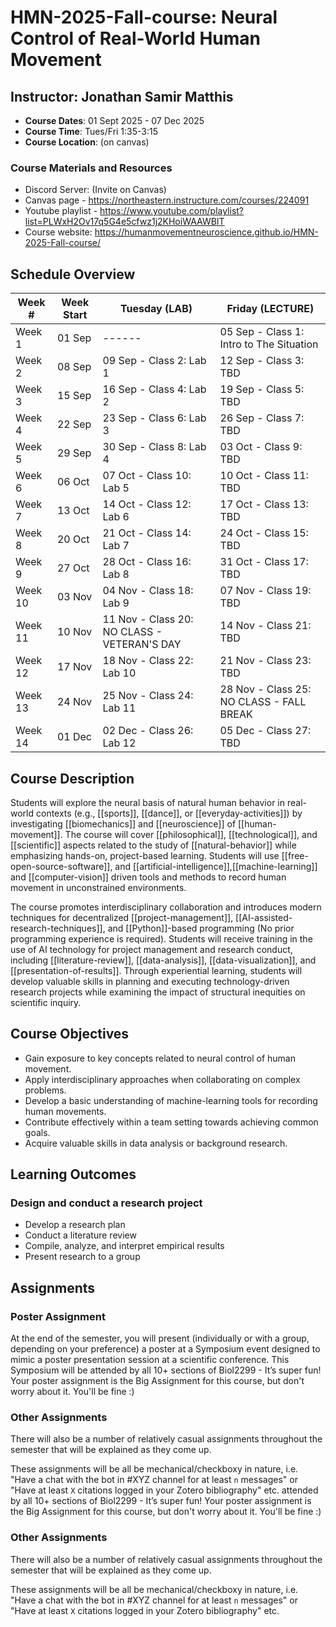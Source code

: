 # HMN-2025-Fall-course: Neural Control of Real-World Human Movement

## Instructor: Jonathan Samir Matthis
- **Course Dates**: 01 Sept 2025 - 07 Dec 2025
- **Course Time**: Tues/Fri 1:35-3:15
- **Course Location**: (on canvas)

### Course Materials and Resources
- Discord Server: (Invite on Canvas)
- Canvas page - https://northeastern.instructure.com/courses/224091
- Youtube playlist - https://www.youtube.com/playlist?list=PLWxH2Ov17q5G4e5cfwz1j2KHoiWAAWBIT
- Course website: https://humanmovementneuroscience.github.io/HMN-2025-Fall-course/

## Schedule Overview

| Week # | Week Start | Tuesday (LAB)                                  | Friday (LECTURE)                         |
|--------|------------|------------------------------------------------|------------------------------------------|
| Week 1 | 01 Sep     | ------                                         | 05 Sep - Class 1: Intro to The Situation |
| Week 2 | 08 Sep     | 09 Sep - Class 2:  Lab 1                       | 12 Sep - Class 3: TBD                    |
| Week 3 | 15 Sep     | 16 Sep - Class 4:  Lab 2                       | 19 Sep - Class 5: TBD                    |
| Week 4 | 22 Sep     | 23 Sep - Class 6:  Lab 3                       | 26 Sep - Class 7: TBD                    |
| Week 5 | 29 Sep     | 30 Sep - Class 8:  Lab 4                       | 03 Oct - Class 9: TBD                    |
| Week 6 | 06 Oct     | 07 Oct - Class 10: Lab 5                       | 10 Oct - Class 11: TBD                   |
| Week 7 | 13 Oct     | 14 Oct - Class 12: Lab 6                       | 17 Oct - Class 13: TBD                   |
| Week 8 | 20 Oct     | 21 Oct - Class 14: Lab 7                       | 24 Oct - Class 15: TBD                   |
| Week 9 | 27 Oct     | 28 Oct - Class 16: Lab 8                       | 31 Oct - Class 17: TBD                   |
| Week 10| 03 Nov     | 04 Nov - Class 18: Lab 9                       | 07 Nov - Class 19: TBD                   |
| Week 11| 10 Nov     | 11 Nov - Class 20: NO CLASS - VETERAN'S DAY    | 14 Nov - Class 21: TBD                   |
| Week 12| 17 Nov     | 18 Nov - Class 22: Lab 10                      | 21 Nov - Class 23: TBD                   |
| Week 13| 24 Nov     | 25 Nov - Class 24: Lab 11                      | 28 Nov - Class 25: NO CLASS - FALL BREAK |
| Week 14| 01 Dec     | 02 Dec - Class 26: Lab 12                      | 05 Dec - Class 27: TBD                   |


## Course Description

Students will explore the neural basis of natural human behavior in real-world contexts (e.g., [[sports]], [[dance]],
or [[everyday-activities]]) by investigating  [[biomechanics]] and  [[neuroscience]] of [[human-movement]]. The course
will cover [[philosophical]], [[technological]], and [[scientific]] aspects related to the study of [[natural-behavior]]
while emphasizing hands-on, project-based learning. Students will use [[free-open-source-software]],
and [[artificial-intelligence]],[[machine-learning]] and [[computer-vision]] driven tools and methods to record human
movement in unconstrained environments.

The course promotes interdisciplinary collaboration and introduces modern techniques for
decentralized [[project-management]], [[AI-assisted-research-techniques]], and [[Python]]-based programming (No prior
programming experience is required). Students will receive training in the use of AI technology for project management
and research conduct, including [[literature-review]], [[data-analysis]], [[data-visualization]],
and [[presentation-of-results]]. Through experiential learning, students will develop valuable skills in planning and
executing technology-driven research projects while examining the impact of structural inequities on scientific inquiry.

## Course Objectives

- Gain exposure to key concepts related to neural control of human movement.
- Apply interdisciplinary approaches when collaborating on complex problems.
- Develop a basic understanding of machine-learning tools for recording human movements.
- Contribute effectively within a team setting towards achieving common goals.
- Acquire valuable skills in data analysis or background research.

## Learning Outcomes

### Design and conduct a research project

- Develop a research plan
- Conduct a literature review
- Compile, analyze, and interpret empirical results
- Present research to a group

## Assignments

### Poster Assignment

At the end of the semester, you will present (individually or with a group, depending on your preference) a poster at a
Symposium event designed to mimic a poster presentation session at a scientific conference. This Symposium will be
attended by all 10+ sections of Biol2299 - It’s super fun! Your poster assignment is the Big Assignment for this course,
but don't worry about it. You'll be fine :)

### Other Assignments

There will also be a number of relatively casual assignments throughout the semester that will be explained as they come
up.

These assignments will be all be mechanical/checkboxy in nature, i.e.  "Have a chat with the bot in #XYZ channel for at
least `n` messages" or "Have at least `X` citations logged in your Zotero bibliography" etc. 
attended by all 10+ sections of Biol2299 - It’s super fun! Your poster assignment is the Big Assignment for this course,
but don't worry about it. You'll be fine :)

### Other Assignments

There will also be a number of relatively casual assignments throughout the semester that will be explained as they come
up.

These assignments will be all be mechanical/checkboxy in nature, i.e.  "Have a chat with the bot in #XYZ channel for at
least `n` messages" or "Have at least `X` citations logged in your Zotero bibliography" etc. 